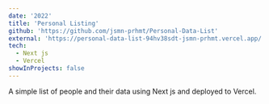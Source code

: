 ```yaml
---
date: '2022'
title: 'Personal Listing'
github: 'https://github.com/jsmn-prhmt/Personal-Data-List'
external: 'https://personal-data-list-94hv38sdt-jsmn-prhmt.vercel.app/'
tech:
  - Next js 
  - Vercel
showInProjects: false
---
```


A simple list of people and their data using Next js and deployed to Vercel.
